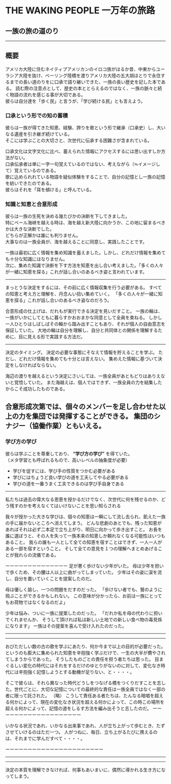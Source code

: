 # THE WAKING PEOPLE 一万年の旅路


## 一族の旅の道のり
<!-- 
![旅路マップ](https://raw.githubusercontent.com/kawakawa/books/master/THE_WALKING_PEOPLE_%E4%B8%80%E4%B8%87%E5%B9%B4%E3%81%AE%E6%97%85%E8%B7%AF/map.jpg)
-->

---
## 概要

アメリカ大陸に住むネイティブアメリカンのイロコ族がはるか昔、中東からユーラシア大陸を抜け、ベーリング陸橋を渡りアメリカ大陸の五大胡ほとりで永住するまでの長い道のりをに口承で語り継いできた、一族の長い歴史を記した本である。
読む際の注意点として、歴史の本ととらえるのではなく、一族の脈々と続く物語の流れを感じる事が大切である。  
彼らは自分達を「歩く民」と言うが、「学び続ける民」とも言えよう。


### 口承という形での知の蓄積

彼らは一族が得てきた知恵、経験、誇りを歌という形で継承（口承史）し、大いなる遺産を引き継ぎ続けている。  
そこには学ぶことの大切さと、次世代に伝承する困難さが含まれている。

口承文化は文字文化に比べ、蓄えられた情報にアクセスするには思い出すしか方法がない。  
口承伝承者は単に一字一句覚えているのではない、考えながら（≒イメージして）覚えているのである。  
歌に込められれている物語を疑似体験をすることで、自分の記憶とし一族の記憶を紡いできたのである。  
彼らはそれを「耳を傾ける」と呼んでいる。

### 知識と知恵と合意形成

彼らは一族の生死を決める幾たびかの決断を下してきました。   
特にベール海峡を越える時は、海を越え新大陸に向かうか、この地に留まるべきかは大きな決断でした。  
どちらが正解かは誰にも判りません。  
大事なのは一族全員が、海を越えることに同意し、実践したことです。  

一族は最初に広く情報を集め知識を蓄えました。しかし、どれだけ情報を集めても十分な知識にはなりません。  
次に、集めた知識で決断を下す方法を知恵を出し合い考えました。「多くの人々が一緒に知恵を探る」これが話し合いのあるべき姿と言われています。  





----
まっとうな決定をするには、その前に広く情報収集を行う必要がある。
すべての知恵と考え方と理解を、丹念んい拾い集めていく。
「多くの人々が一緒に知恵を探る」これが話し合いのあるべき姿なのだろう。

合意形成の仕上げは、だれもが実行できる決定を見いだすこと。
一族の輪は、一族がいかにしてともに暮らすかおおまかな同意として全員を束ねる。
しかし一人ひとりはしばしばその輪から踏み出すこともあり、それが個人の自由意志を保証していた。
大地の輪は自分を理解し、自分と共同体との関係を理解するために、目に見える形で実践する方法だ。

------
決定のタイミング。
決定の必要な事態にそなえて情報を貯えることを学ぶ。
ただし、どれだけ情報を集めても十分とは言えない。
集めえた情報に基づいて決定をしなければならない。

海辺の渡りを越えるという決定にさいしては、一族全員があともどりはありえないと覚悟していた。
また海越えは、個人ではできず、一族全員の力を結集したからこそ成功したものである。

合意形成次第では、個々のメンバーを足し合わせた以上の力を集団では発揮することができる。
集団のシナジー（協働作業）ともいえる。
----



### 学び方の学び

彼らは学ぶことを尊重しており、 **“学び方の学び”**  を得ていた。  
（メタ学習とも呼ばれるもので、高いレベルの抽象度が必要）
- 学びを促すには、学び手の性質をつかむ必要がある
- 学びにはちょうど良い学びの道を工夫してやる必要がある
- 学びの道を一番うまく工夫できるのは学び手自身である



---


私たちは過去の偉大なる恩恵を授かるだけでなく、次世代に何を残せるのか、どう残すのかを考えなくてはいけないことを思い知らされる


我々が授かった大きな学びは、個々の知恵は一瞬にして流し去られ、飢えた一族の手に届かないところへ消えてしまう。
どんな悲劇のあとでも、残った知恵があればそれは必ず二本足で立ち上がり、明日に向かって歩き出すこと。
お長を誰に選ぼうと、その人を失って一族本来の知恵しか頼れなくなる可能性はいつもあること。
我らの誰も一人として全ての知恵を宿すことはできず、一人一人がある一部を宿すということ。
そして全ての意見を１つの理解へまとめあげることが我れらの流儀である。


ーーーーーーーーーーーーーー
足が悪く歩けない少年がいた。
母は少年を担いで歩くため、その腰は人以上に曲がってしまっていた。
少年はその姿に涙を流し、自分を置いていくことを提案したのだ。

母は優しく諭し、一つの問題をだすのだった。
「歩けない者でも、鷲のように飛ぶことができるかもしれない。
この意味が分かったら、お前は一族にとってもお荷物ではなくなるのだよ」

少年は悩み、ついに一族に提案したのだった。
「だれか私を母の代わりに担いでくれませんか、
そうして頂ければ私は新しい土地での新しい食べ物の毒見係になります」
一族はその提案を喜んで受け入れたのだった。

-----------

------------------------------------------

おびただしい数の古の歌を学ぶにあたり、何か今まで以上の目的が必要だった。というのも膨大に集められた知恵を辛抱強く学ぶだけで、一生の大半が費やされてしまうからであった。
そうしたものごとの責任を担う者たちは思った。
目まぐるしい変化の時代にはそれをするだけのゆとりがないのに対して、変化なき時代には辛抱強く記憶しようとする動機が足りない、と・・・・。

そこで彼らは、それら異なった時代どうしをつなげる橋をつくりだすことを志した。世代ごとに、大切な記憶についての最終的な責任は一族全員ではなく一部の者に限って託された。
（略）
こうして責任ある者たちは、たんなる暗唱を超える何かによって、現在の変化なき状況を超える何かによって、この時この場所を超える何かによって、記憶の道をしるす方法を編み出そうと志したのだ。
ーーーーーーーーーーーーーーーーーーー

いかなる状況であれ、いかなる出来事であれ、人が立ち上がって歩むとき、たずさせていけるのはただ一つ。
人がつねに、毎日、立ち上がるたびに携えるのは、それまでに学んだすべて・・・・。

ーーーーーーーーーーーーーーーーーーーーーー

--------------------------------------------------------


--------------------------------------
決定の本質を理解できなければ、何事もあいまいに、偶然に導かれる生き方になってしまう。







